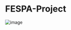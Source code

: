 # FESPA-Project
![image](https://user-images.githubusercontent.com/92350663/178110654-1d93337a-20e7-4d9d-a9d2-0c1706b49bae.png)
